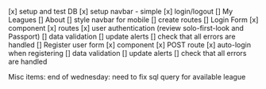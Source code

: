 [x] setup and test DB
[x] setup navbar - simple
    [x] login/logout
    [] My Leagues
    [] About
    [] style navbar for mobile
[] create routes
[] Login Form
    [x] component
    [x] routes
    [x] user authentication (review solo-first-look and Passport)
    [] data validation
        [] update alerts
        [] check that all errors are handled
[] Register user form
    [x] component
    [x] POST route
    [x] auto-login when registering
    [] data validation
        [] update alerts
        [] check that all errors are handled


Misc items:
end of wednesday: need to fix sql query for available league